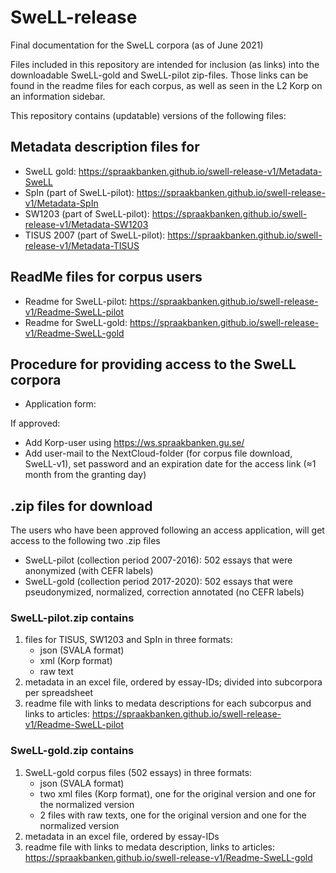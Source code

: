 # SweLL-release
Final documentation for the SweLL corpora (as of June 2021)

Files included in this repository are intended for inclusion (as links) into the downloadable SweLL-gold and SweLL-pilot zip-files. Those links can be found in the readme files for each corpus, as well as seen in the L2 Korp on an information sidebar.  

This repository contains (updatable) versions of the following files:

## Metadata description files for
 
* SweLL gold: https://spraakbanken.github.io/swell-release-v1/Metadata-SweLL
* SpIn (part of SweLL-pilot): https://spraakbanken.github.io/swell-release-v1/Metadata-SpIn
* SW1203 (part of SweLL-pilot): https://spraakbanken.github.io/swell-release-v1/Metadata-SW1203
* TISUS 2007 (part of SweLL-pilot): https://spraakbanken.github.io/swell-release-v1/Metadata-TISUS

## ReadMe files for corpus users 

* Readme for SweLL-pilot: https://spraakbanken.github.io/swell-release-v1/Readme-SweLL-pilot
* Readme for SweLL-gold: https://spraakbanken.github.io/swell-release-v1/Readme-SweLL-gold

## Procedure for providing access to the SweLL corpora

* Application form: 

If approved: 
* Add Korp-user using https://ws.spraakbanken.gu.se/
* Add user-mail to the NextCloud-folder (for corpus file download, SweLL-v1), set password and an expiration date for the access link (≈1 month from the granting day)

## .zip files for download

The users who have been approved following an access application, will get access to the following two .zip files

* SweLL-pilot (collection period 2007-2016): 502 essays that were anonymized (with CEFR labels)
* SweLL-gold  (collection period 2017-2020): 502 essays that were pseudonymized, normalized, correction annotated (no CEFR labels)


### SweLL-pilot.zip contains

1. files for TISUS, SW1203 and SpIn in three formats: 
    * json (SVALA format) 
    * xml (Korp format) 
    * raw text
2. metadata in an excel file, ordered by essay-IDs; divided into subcorpora per spreadsheet
3. readme file with links to medata descriptions for each subcorpus and links to articles: https://spraakbanken.github.io/swell-release-v1/Readme-SweLL-pilot
 

### SweLL-gold.zip contains

1. SweLL-gold corpus files (502 essays) in three formats: 
    * json (SVALA format) 
    * two xml files (Korp format), one for the original version and one for the normalized version 
    * 2 files with raw texts, one for the original version and one for the normalized version
2. metadata in an excel file, ordered by essay-IDs
3. readme file with links to medata description, links to articles: https://spraakbanken.github.io/swell-release-v1/Readme-SweLL-gold
 

